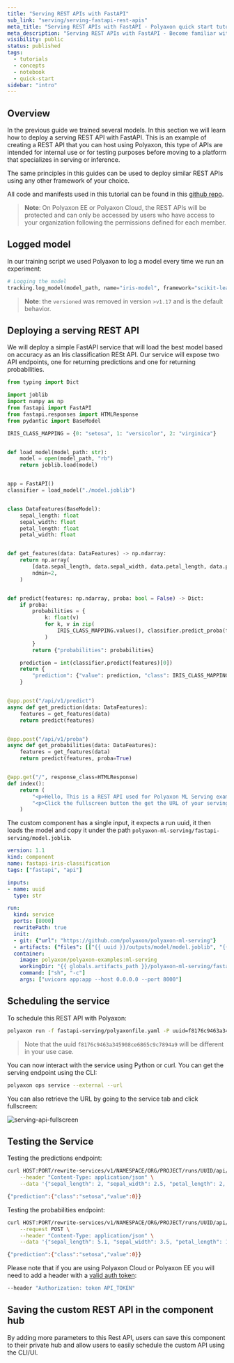 ```yaml
---
title: "Serving REST APIs with FastAPI"
sub_link: "serving/serving-fastapi-rest-apis"
meta_title: "Serving REST APIs with FastAPI - Polyaxon quick start tutorial - Core Concepts"
meta_description: "Serving REST APIs with FastAPI - Become familiar with the ecosystem of Polyaxon tools with a top-level overview and useful links to get you started."
visibility: public
status: published
tags:
  - tutorials
  - concepts
  - notebook
  - quick-start
sidebar: "intro"
---
```


## Overview

In the previous guide we trained several models. In this section we will learn how to deploy a serving REST API with FastAPI.
This is an example of creating a REST API that you can host using Polyaxon, this type of APIs are intended for internal use or for testing purposes
before moving to a platform that specializes in serving or inference.

The same principles in this guides can be used to deploy similar REST APIs using any other framework of your choice.

All code and manifests used in this tutorial can be found in this [github repo](https://github.com/polyaxon/polyaxon-ml-serving).

> **Note**: On Polyaxon EE or Polyaxon Cloud, the REST APIs will be protected and can only be accessed by users who have access to your organization following the permissions defined for each member.

## Logged model

In our training script we used Polyaxon to log a model every time we run an experiment:

```python
# Logging the model
tracking.log_model(model_path, name="iris-model", framework="scikit-learn", versioned=False)
```

> **Note**: the `versioned` was removed in version `>v1.17` and is the default behavior.

## Deploying a serving REST API

We will deploy a simple FastAPI service that will load the best model based on accuracy as an Iris classification RESt API.
Our service will expose two API endpoints, one for returning predictions and one for returning probabilities.


```python
from typing import Dict

import joblib
import numpy as np
from fastapi import FastAPI
from fastapi.responses import HTMLResponse
from pydantic import BaseModel

IRIS_CLASS_MAPPING = {0: "setosa", 1: "versicolor", 2: "virginica"}


def load_model(model_path: str):
    model = open(model_path, "rb")
    return joblib.load(model)


app = FastAPI()
classifier = load_model("./model.joblib")


class DataFeatures(BaseModel):
    sepal_length: float
    sepal_width: float
    petal_length: float
    petal_width: float


def get_features(data: DataFeatures) -> np.ndarray:
    return np.array(
        [data.sepal_length, data.sepal_width, data.petal_length, data.petal_width],
        ndmin=2,
    )


def predict(features: np.ndarray, proba: bool = False) -> Dict:
    if proba:
        probabilities = {
            k: float(v)
            for k, v in zip(
                IRIS_CLASS_MAPPING.values(), classifier.predict_proba(features)[0]
            )
        }
        return {"probabilities": probabilities}

    prediction = int(classifier.predict(features)[0])
    return {
        "prediction": {"value": prediction, "class": IRIS_CLASS_MAPPING[prediction]}
    }


@app.post("/api/v1/predict")
async def get_prediction(data: DataFeatures):
    features = get_features(data)
    return predict(features)


@app.post("/api/v1/proba")
async def get_probabilities(data: DataFeatures):
    features = get_features(data)
    return predict(features, proba=True)


@app.get("/", response_class=HTMLResponse)
def index():
    return (
        "<p>Hello, This is a REST API used for Polyaxon ML Serving examples!</p>"
        "<p>Click the fullscreen button the get the URL of your serving API!<p/>"
    )
```

The custom component has a single input, it expects a run uuid, it then loads the model and copy it under the path `polyaxon-ml-serving/fastapi-serving/model.joblib`.

```yaml
version: 1.1
kind: component
name: fastapi-iris-classification
tags: ["fastapi", "api"]

inputs:
- name: uuid
  type: str

run:
  kind: service
  ports: [8000]
  rewritePath: true
  init:
  - git: {"url": "https://github.com/polyaxon/polyaxon-ml-serving"}
  - artifacts: {"files": [["{{ uuid }}/outputs/model/model.joblib", "{{ globals.artifacts_path }}/polyaxon-ml-serving/fastapi-serving/model.joblib"]]}
  container:
    image: polyaxon/polyaxon-examples:ml-serving
    workingDir: "{{ globals.artifacts_path }}/polyaxon-ml-serving/fastapi-serving"
    command: ["sh", "-c"]
    args: ["uvicorn app:app --host 0.0.0.0 --port 8000"]
```

## Scheduling the service

To schedule this REST API with Polyaxon:

```bash
polyaxon run -f fastapi-serving/polyaxonfile.yaml -P uuid=f8176c9463a345908ce6865c9c7894a9
```

> Note that the uuid `f8176c9463a345908ce6865c9c7894a9` will be different in your use case.

You can now interact with the service using Python or curl. You can get the serving endpoint using the CLI:

```bash
polyaxon ops service --external --url
```

You can also retrieve the URL by going to the service tab and click fullscreen:

![serving-api-fullscreen](../../../../content/images/dashboard/runs/serving-api-fullscreen.png)

## Testing the Service

Testing the predictions endpoint:

```bash
curl HOST:PORT/rewrite-services/v1/NAMESPACE/ORG/PROJECT/runs/UUID/api/v1/predict --request POST \
    --header "Content-Type: application/json" \
    --data '{"sepal_length": 2, "sepal_width": 2.5, "petal_length": 2, "petal_width": 0.5}'

{"prediction":{"class":"setosa","value":0}}
```

Testing the probabilities endpoint:

```bash
curl HOST:PORT/rewrite-services/v1/NAMESPACE/ORG/PROJECT/runs/UUID/api/v1/proba \
    --request POST \
    --header "Content-Type: application/json" \
    --data '{"sepal_length": 5.1, "sepal_width": 3.5, "petal_length": 1.4, "petal_width": 0.2}'

{"prediction":{"class":"setosa","value":0}}
```

Please note that if you are using Polyaxon Cloud or Polyaxon EE you will need to add a header with a [valid auth token](/docs/management/organizations/user-profile/#token-management):

```bash
--header "Authorization: token API_TOKEN"
```

## Saving the custom REST API in the component hub

By adding more parameters to this Rest API, users can save this component to their private hub and allow users to easily schedule the custom API using the CLI/UI.
